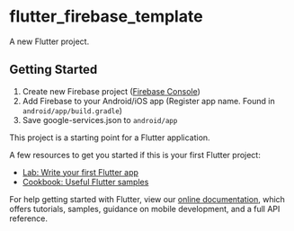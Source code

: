 # flutter_firebase_template

A new Flutter project.

## Getting Started

1. Create new Firebase project ([Firebase Console](https://console.firebase.google.com/))
2. Add Firebase to your Android/iOS app (Register app name. Found in `android/app/build.gradle`)
3. Save google-services.json to `android/app`

This project is a starting point for a Flutter application.

A few resources to get you started if this is your first Flutter project:

- [Lab: Write your first Flutter app](https://flutter.dev/docs/get-started/codelab)
- [Cookbook: Useful Flutter samples](https://flutter.dev/docs/cookbook)

For help getting started with Flutter, view our
[online documentation](https://flutter.dev/docs), which offers tutorials,
samples, guidance on mobile development, and a full API reference.
